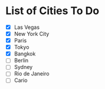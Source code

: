 # List of Cities To Do
- [x] Las Vegas
- [x] New York City
- [x] Paris
- [x] Tokyo
- [x] Bangkok
- [ ] Berlin
- [ ] Sydney
- [ ] Rio de Janeiro
- [ ] Cario